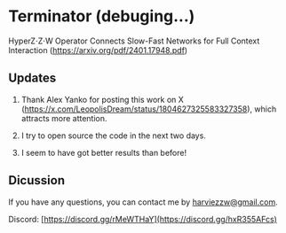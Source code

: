 # Terminator (debuging...)
 
HyperZ⋅Z⋅W Operator Connects Slow-Fast Networks for Full Context Interaction (https://arxiv.org/pdf/2401.17948.pdf)

## Updates

1. Thank Alex Yanko for posting this work on X (https://x.com/LeopolisDream/status/1804627325583327358), which attracts more attention.

2. I try to open source the code in the next two days.

3. I seem to have got better results than before!

## Dicussion

If you have any questions, you can contact me by harviezzw@gmail.com.

Discord: [https://discord.gg/rMeWTHaY](https://discord.gg/hxR355AFcs)

